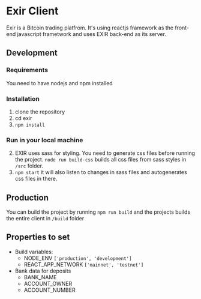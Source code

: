 # Exir Client

Exir is a Bitcoin trading platfrom. It's using reactjs framework as the front-end javascript frametwork and uses EXIR back-end as its server.

## Development
### Requirements
You need to have nodejs and npm installed

### Installation
1. clone the repository
2. cd exir
3. `npm install`

### Run in your local machine
2. EXIR uses sass for styling. You need to generate css files before running the project. `node run build-css` builds all css files from sass styles in `/src` folder.
3. `npm start` it will also listen to changes in sass files and autogenerates css files in there.

## Production
You can build the project by running `npm run build` and the projects builds the entire client in `/build` folder

## Properties to set
- Build variables:
  - NODE_ENV `['production', 'development']`
  - REACT_APP_NETWORK `['mainnet', 'testnet']`
- Bank data for deposits
  - BANK_NAME
  - ACCOUNT_OWNER
  - ACCOUNT_NUMBER
